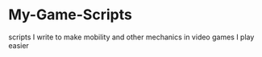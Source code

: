 # My-Game-Scripts
scripts I write to make mobility and other mechanics in video games I play easier

